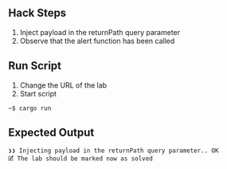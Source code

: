 ## Hack Steps

1. Inject payload in the returnPath query parameter
2. Observe that the alert function has been called

## Run Script

1. Change the URL of the lab
2. Start script

```
~$ cargo run
```

## Expected Output

```
❯❯ Injecting payload in the returnPath query parameter.. OK
🗹 The lab should be marked now as solved
```
